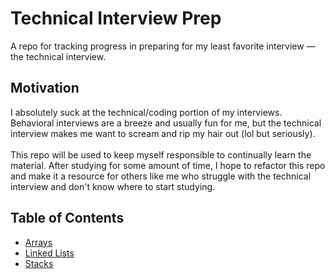 # Technical Interview Prep
A repo for tracking progress in preparing for my least favorite interview — the technical interview.

## Motivation
I absolutely suck at the technical/coding portion of my interviews. Behavioral interviews
are a breeze and usually fun for me, but the technical interview makes me want to
scream and rip my hair out (lol but seriously).
<br /> <br />
This repo will be used to keep myself responsible to continually learn 
the material. After studying for some amount of time, I hope to refactor this repo
and make it a resource for others like me who struggle with the technical interview 
and don't know where to start studying.

## Table of Contents

* [Arrays](https://github.com/lee-steven/Technical-Interview-Prep/tree/master/src/datastructures/array)
* [Linked Lists](https://github.com/lee-steven/Technical-Interview-Prep/tree/master/src/datastructures/linkedlist)
* [Stacks](https://github.com/lee-steven/Technical-Interview-Prep/tree/master/src/datastructures/stack)




